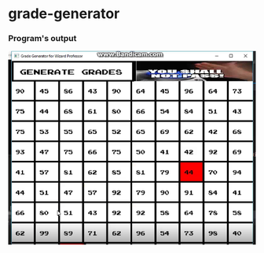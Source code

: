 # grade-generator




### Program's output
<p align="center">
  <img src="https://github.com/Sparcsky/grade-generator/blob/master/image.PNG?raw=true" alt="Mandelbrot set output"/>
</p>
